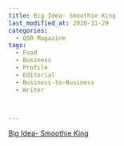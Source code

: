 ```yaml
---
title: Big Idea- Smoothie King
last_modified_at: 2020-11-29
categories:
  - QSR Magazine
tags:
  - Food
  - Business
  - Profile
  - Editorial 
  - Business-to-Business
  - Writer



---
```




[Big Idea- Smoothie King](http://www.ourdigitalmags.com/publication/?i=563238&ver=html5&p=35)
